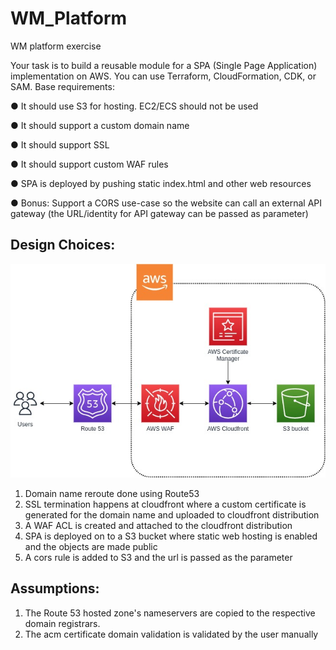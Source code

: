# WM_Platform
WM platform exercise

Your task is to build a reusable module for a SPA (Single Page Application) implementation on
AWS. You can use Terraform, CloudFormation, CDK, or SAM. Base requirements:

● It should use S3 for hosting. EC2/ECS should not be used

● It should support a custom domain name

● It should support SSL

● It should support custom WAF rules

● SPA is deployed by pushing static index.html and other web resources

● Bonus: Support a CORS use-case so the website can call an external API gateway (the URL/identity for API gateway can be passed as parameter)

## Design Choices:

![](design/WM.jpg)

1. Domain name reroute done using Route53
2. SSL termination happens at cloudfront where a custom certificate is generated for the domain name and uploaded to cloudfront distribution
3. A WAF ACL is created and attached to the cloudfront distribution
4. SPA is deployed on to a S3 bucket where static web hosting is enabled and the objects are made public
5. A cors rule is added to S3 and the url is passed as the parameter

## Assumptions:
1. The Route 53 hosted zone's nameservers are copied to the respective domain registrars.
2. The acm certificate domain validation is validated by the user manually